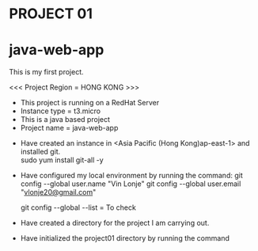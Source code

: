 PROJECT 01
==========

# java-web-app
This is my first project. 

<<< Project Region = HONG KONG >>>

* This project is running on a RedHat Server 
* Instance type = t3.micro 
* This is a java based project  
* Project name = java-web-app 


- Have created an instance in <Asia Pacific (Hong Kong)ap-east-1> and installed git.   
  sudo yum install git-all -y 
- Have configured my local environment by running the command:
  git config --global user.name "Vin Lonje"
  git config --global user.email "vlonje20@gmail.com"

  git config --global --list = To check 

- Have created a directory <project01> for the project I am carrying out. 
- Have initialized the project01 directory by running the <git init> command 
